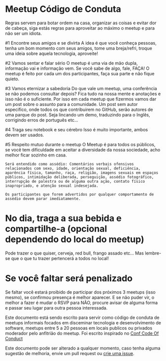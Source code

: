 Meetup Código de Conduta
====================

Regras servem para botar ordem na casa, organizar as coisas e evitar dor de cabeça, siga estás regras para aproveitar ao máximo o meetup e para não ser um idiota.

#1 Encontre seus amigos e se divirta
A idea é que você conheça pessoas, tenha um bom momento com seus amigos, tome uma breja/refri, troque uma ideia sobre aquela tecnologia, aproveite!

#2 Vamos sentar e falar sério
O meetup é uma via de mão dupla, informação vai e informação vem. Se você sabe de algo, fale, FAÇA! O meetup é feito por cada um dos participantes, faça sua parte e não fique quieto.

#3 Vamos eternizar a sabedoria
Do que vale um meetup, uma conferência se não podemos consultar depois? Fica tudo na nossa mente e anotações e isso não é o suficiente. Por isso em cada meetup que fizermos vamos dar um post sobre o assunto para a comunidade. Um post sem autor especifico, onde todos os que contribuirem no GitHub, serão autores de uma parque do post. Seja lincando um demo, traduzindo para o Inglês, corrigindo erros de português etc...

#4 Traga seu notebook e seu cérebro
Isso é muito importante, ambos devem ser usados.

#5 Respeito mutuo durante o meetup
O Meetup é para todos os públicos, se você tem dificuldade em aceitar a diversidade da nossa sociedade, acho melhor ficar sozinho em casa.

	Será entendido como assédio: Comentários verbais ofensivos relacionados com sexo, idade, orientação sexual, deficiência, aparência física, tamanho, raça, religião, imagens sexuais em espaços públicos, intimidação deliberada, perseguição, assédio fotográfico, interrupção de palestra ou de alguma outra ação, contato físico inapropriado, e atenção sexual indesejada.

	Os participantes que forem advertidos por qualquer comportamento de assédio devem parar imediatamente.

# No dia, traga a sua bebida e compartilhe-a (opcional dependendo do local do meetup)
Pode trazer o que quiser, cerveja, red bull, frango assado etc... Mas lembre-se que o que tu trazer pertencerá a todos no local!

# Se você faltar será penalizado
Se faltar você estará proibido de participar dos próximos 3 meetups (isso mesmo), se confirmou presença é melhor aparecer. E se não puder vir, o melhor a fazer é mudar o RSVP para NÃO, procure avisar de alguma forma e passar seu lugar para outra pessoa interessada.

Este documento está sendo escrito para servir como código de conduta de meetups informais focados em disceminar tecnologia e desenvolvimento de software, meetups entre 5 a 20 pessoas em locais publicos ou privados moderador pelo anfitrião do meetup. Foi escrito inspirado no [Conf Code Of Conduct](http://confcodeofconduct.com/)

Este documento pode ser alterado a qualquer momento, caso tenha alguma sugestão de melhoria, envie um pull request ou [crie uma issue](https://github.com/felquis/meetup-codigo-de-conduta/issues/new).